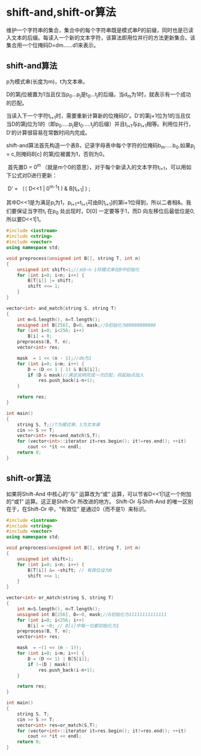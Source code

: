 # shift-and,shift-or算法

维护一个字符串的集合，集合中的每个字符串既是模式串P的前缀，同时也是已读入文本的后缀。每读入一个新的文本字符，该算法即用位并行的方法更新集合。该集合用一个位掩码D=dm......d1来表示。

## shift-and算法

   p为模式串(长度为m)，t为文本串。

​	D的第j位被置为1当且仅当p<sub>0</sub>...p<sub>j</sub>是t<sub>0</sub>...t<sub>j</sub>的后缀。当d<sub>m</sub>为1时，就表示有一个成功的匹配。

   当读入下一个字符t<sub>i+1</sub>时，需要重新计算新的位掩码D’。D’的第j+1位为1的当且仅当D的第j位为1的（即p<sub>0</sub>.....p<sub>j</sub>是t<sub>0</sub>.....t<sub>j</sub>的后缀）并且t<sub>i+1</sub>与p<sub>i+1</sub>相等。利用位并行，D’的计算很容易在常数时间内完成。

​    shift-and算法首先构造一个表B，记录字母表中每个字符的位掩码b<sub>m</sub>.....b<sub>0</sub>.如果p<sub>j</sub> = c,则掩码B[c] 的第j位被置为1，否则为0。

​    首先置D = 0<sup>m </sup>（就是m个0的意思），对于每个新读入的文本字符t<sub>i+1</sub>，可以用如下公式对D进行更新：

​                 D’ = （（ D<<1 | 0<sup>m-1</sup>1 ) & B[t<sub>i+1</sub>] ) ;

其中D<<1是为满足p<sub>i</sub>为1，p<sub>i+1</sub>=t<sub>i+1</sub>可由B[t<sub>i+1</sub>]的第i+1位得到，所以二者相&。我们要保证当字符t<sub>i</sub> 在p<sub>0</sub> 处出现时，D[0] 一定要等于1，而D 向左移位后最低位是0,所以要D<<1|1。

```cpp
#include <iostream>
#include <string>
#include <vector>
using namespace std;

void preprocess(unsigned int B[], string T, int n)
{
    unsigned int shift=1;//从0~n-1将模式串在B中初始化
    for (int i=0; i<n; i++) {
        B[T[i]] |= shift;
        shift <<= 1;
    }
}

vector<int> and_match(string S, string T)
{
    int m=S.length(), n=T.length();
    unsigned int B[256], D=0, mask;//D初始化为00000000000
    for (int i=0; i<256; i++)
        B[i] = 0;
    preprocess(B, T, n);
    vector<int> res;

    mask  = 1 << (n - 1);//dm为1
    for (int i=0; i<m; i++) {
        D = (D << 1 | 1) & B[S[i]];
        if (D & mask)//满足说明完成一次匹配，将起始点加入
            res.push_back(i-n+1);
    }

    return res;
}

int main()
{
    string S, T;//T为模式串，S为文本串
    cin >> S >> T;
    vector<int> res=and_match(S,T);
    for (vector<int>::iterator it=res.begin(); it!=res.end(); ++it)
        cout << *it << endl;
    return 0;
}
```

## shift-or算法

如果将Shift-And 中核心的“与” 运算改为“或” 运算，可以节省D<<1|1这一个附加的“或1” 运算。这正是Shift-Or 所改进的地方。
Shift-Or 与Shift-And 的唯一区别在于，在Shift-Or 中，“有效位” 是通过0（而不是1）来标识。

```cpp
#include <iostream>
#include <string>
#include <vector>
using namespace std;

void preprocess(unsigned int B[], string T, int n)
{
    unsigned int shift=1;
    for (int i=0; i<n; i++) {
        B[T[i]] &= ~shift; // 有效位设为0
        shift <<= 1;
    }
}

vector<int> or_match(string S, string T)
{
    int m=S.length(), n=T.length();
    unsigned int B[256], D=~0, mask;//D初始化为11111111111111
    for (int i=0; i<256; i++)
        B[i] = ~0; // B[i]中每一位都初始化为1
    preprocess(B, T, n);
    vector<int> res;

    mask  = ~(1 << (n - 1));
    for (int i=0; i<m; i++) {
        D = (D << 1) | B[S[i]];
        if (~(D | mask))
            res.push_back(i-n+1);
    }

    return res;
}

int main()
{
    string S, T;
    cin >> S >> T;
    vector<int> res=or_match(S,T);
    for (vector<int>::iterator it=res.begin(); it!=res.end(); ++it)
        cout << *it << endl;
    return 0;
}
```


